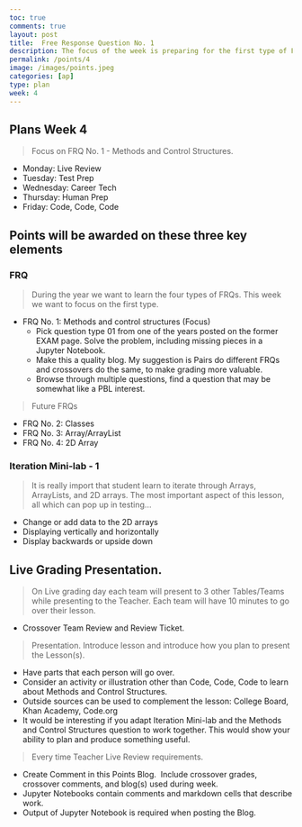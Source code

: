 ```yaml
---
toc: true
comments: true
layout: post
title:  Free Response Question No. 1 
description: The focus of the week is preparing for the first type of FRQ question tested by College Board.  A great deal of energy should be spent on researching and preparing a lesson on the Methods and Control Structures topic.
permalink: /points/4
image: /images/points.jpeg
categories: [ap]
type: plan
week: 4
---
```


## Plans Week 4
> Focus on FRQ No. 1 - Methods and Control Structures.
- Monday: Live Review
- Tuesday: Test Prep
- Wednesday: Career Tech
- Thursday: Human Prep
- Friday: Code, Code, Code


## Points will be awarded on these three key elements

### FRQ
> During the year we want to learn the four types of FRQs. This week we want to focus on the first type.
- FRQ No. 1: Methods and control structures (Focus)
    - Pick question type 01 from one of the years posted on the former EXAM page.  Solve the problem, including missing pieces in a Jupyter Notebook.  
    - Make this a quality blog.  My suggestion is Pairs do different FRQs and crossovers do the same, to make grading more valuable.
    - Browse through multiple questions, find a question that may be somewhat like a PBL interest.

> Future FRQs
- FRQ No. 2: Classes
- FRQ No. 3: Array/ArrayList
- FRQ No. 4: 2D Array 

### Iteration Mini-lab - 1
> It is really import that student learn to iterate through Arrays, ArrayLists, and 2D arrays.  The most important aspect of this lesson, all which can pop up in testing...
- Change or add data to the 2D arrays
- Displaying vertically and horizontally
- Display backwards or upside down

## Live Grading Presentation.  
> On Live grading day each team will present to 3 other Tables/Teams while presenting to the Teacher.  Each team will have 10 minutes to go over their lesson.
- Crossover Team Review and Review Ticket. 
    
> Presentation.  Introduce lesson and introduce how you plan to present the Lesson(s).  
- Have parts that each person will go over.
- Consider an activity or illustration other than Code, Code, Code to learn about Methods and Control Structures.
- Outside sources can be used to complement the lesson: College Board, Khan Academy, Code.org
- It would be interesting if you adapt Iteration Mini-lab and the Methods and Control Structures question to work together.  This would show your ability to plan and produce something useful.

> Every time Teacher Live Review requirements.
- Create Comment in this Points Blog.  Include crossover grades, crossover comments, and blog(s) used during week.
- Jupyter Notebooks contain comments and markdown cells that describe work.
- Output of Jupyter Notebook is required when posting the Blog.
